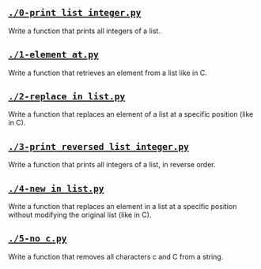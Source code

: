 
## [`./0-print_list_integer.py`](./0-print_list_integer.py)
Write a function that prints all integers of a list.

## [`./1-element_at.py`](./1-element_at.py)
Write a function that retrieves an element from a list like in C.

## [`./2-replace_in_list.py`](./2-replace_in_list.py)
Write a function that replaces an element of a list at a specific position (like in C).

## [`./3-print_reversed_list_integer.py`](./3-print_reversed_list_integer.py)
Write a function that prints all integers of a list, in reverse order.

## [`./4-new_in_list.py`](./4-new_in_list.py)
Write a function that replaces an element in a list at a specific position without modifying the original list (like in C).

## [`./5-no_c.py`](./5-no_c.py)
Write a function that removes all characters c and C from a string.
